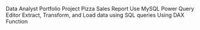 Data Analyst Portfolio Project
Pizza Sales Report
Use MySQL
Power Query Editor
Extract, Transform, and Load data using SQL queries
Using DAX Function
